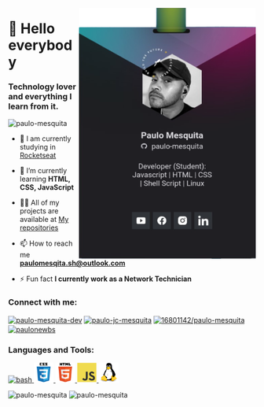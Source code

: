 
<a href="https://paulo-mesquita.github.io/NLW_ORIGIN/" target="blank"><img align="right" height="510" width="360" src="https://raw.githubusercontent.com/paulo-mesquita/paulo-mesquita/master/badge-pauloMesquita.png" alt="badge" /></a>

<h1 align="left">👋 Hello everybody</h1>
<h3 align="left">Technology lover and everything I learn from it.</h3>

<p align="left"> <img src="https://komarev.com/ghpvc/?username=paulo-mesquita&label=Profile%20views&color=0e75b6&style=flat" alt="paulo-mesquita" /> </p>

- 🔭 I am currently studying in [Rocketseat](https://app.rocketseat.com.br/me/paulo-mesquita)

- 🌱 I’m currently learning **HTML, CSS, JavaScript**

- 👨‍💻 All of my projects are available at [My repositories](https://github.com/paulo-mesquita?tab=repositories)

- 📫 How to reach me **paulomesqita.sh@outlook.com**

- ⚡ Fun fact **I currently work as a Network Technician**

<h3 align="left">Connect with me:</h3>
<p align="left">
<a href="https://codepen.io/paulo-mesquita-dev" target="blank"><img align="center" src="https://raw.githubusercontent.com/rahuldkjain/github-profile-readme-generator/master/src/images/icons/Social/codepen.svg" alt="paulo-mesquita-dev" height="30" width="40" /></a>
<a href="https://linkedin.com/in/paulo-jc-mesquita" target="blank"><img align="center" src="https://raw.githubusercontent.com/rahuldkjain/github-profile-readme-generator/master/src/images/icons/Social/linked-in-alt.svg" alt="paulo-jc-mesquita" height="30" width="40" /></a>
<a href="https://stackoverflow.com/users/16801142/paulo-mesquita" target="blank"><img align="center" src="https://raw.githubusercontent.com/rahuldkjain/github-profile-readme-generator/master/src/images/icons/Social/stack-overflow.svg" alt="16801142/paulo-mesquita" height="30" width="40" /></a>
<a href="https://instagram.com/paulonewbs" target="blank"><img align="center" src="https://raw.githubusercontent.com/rahuldkjain/github-profile-readme-generator/master/src/images/icons/Social/instagram.svg" alt="paulonewbs" height="30" width="40" /></a>
</p>

<h3 align="left">Languages and Tools:</h3>
<p align="left"> <a href="https://www.gnu.org/software/bash/" target="_blank"> <img src="https://www.vectorlogo.zone/logos/gnu_bash/gnu_bash-icon.svg" alt="bash" width="40" height="40"/> </a> <a href="https://www.w3schools.com/css/" target="_blank"> <img src="https://raw.githubusercontent.com/devicons/devicon/master/icons/css3/css3-original-wordmark.svg" alt="css3" width="40" height="40"/> </a> <a href="https://www.w3.org/html/" target="_blank"> <img src="https://raw.githubusercontent.com/devicons/devicon/master/icons/html5/html5-original-wordmark.svg" alt="html5" width="40" height="40"/> </a> <a href="https://developer.mozilla.org/en-US/docs/Web/JavaScript" target="_blank"> <img src="https://raw.githubusercontent.com/devicons/devicon/master/icons/javascript/javascript-original.svg" alt="javascript" width="40" height="40"/> </a> <a href="https://www.linux.org/" target="_blank"> <img src="https://raw.githubusercontent.com/devicons/devicon/master/icons/linux/linux-original.svg" alt="linux" width="40" height="40"/> </a> </p>

<p><img align="left" src="https://github-readme-stats.vercel.app/api/top-langs?username=paulo-mesquita&show_icons=true&locale=en&layout=compact" alt="paulo-mesquita" /></p>

<p>&nbsp;<img align="rigth" src="https://github-readme-stats.vercel.app/api?username=paulo-mesquita&show_icons=true&locale=en" alt="paulo-mesquita" /></p>
